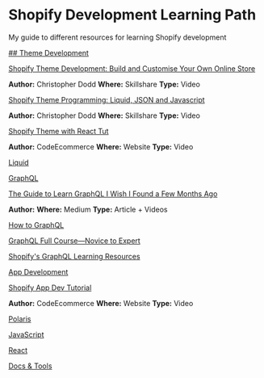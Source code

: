 # Shopify Development Learning Path
My guide to different resources for learning Shopify development

<ins> ## Theme Development </ins>

[Shopify Theme Development: Build and Customise Your Own Online Store](https://www.skillshare.com/classes/Shopify-Theme-Development-Build-and-Customise-Your-Own-Online-Store/1756809856/projects?via=custom-list)

**Author:** Christopher Dodd **Where:** Skillshare **Type:** Video

[Shopify Theme Programming: Liquid, JSON and Javascript](https://www.skillshare.com/classes/Shopify-Theme-Programming-Liquid-JSON-and-Javascript/60394778?via=custom-list)

**Author:** Christopher Dodd **Where:** Skillshare **Type:** Video

[Shopify Theme with React Tut](https://codeecommerce.com/products/shopify-theme-with-react-tutorial)

**Author:** CodeEcommerce **Where:** Website **Type:** Video

<ins> Liquid </ins>

<ins> GraphQL </ins>

[The Guide to Learn GraphQL I Wish I Found a Few Months Ago](https://medium.com/@kalin.chernev/the-guide-to-learn-graphql-i-wish-i-found-few-months-go-97f9d9ca6f12)

**Author:**  **Where:** Medium **Type:** Article + Videos

[How to GraphQL](https://www.howtographql.com/)

[GraphQL Full Course—Novice to Expert](https://www.youtube.com/watch?v=ed8SzALpx1Q)

[Shopify's GraphQL Learning Resources](https://shopify.dev/concepts/graphql/learning-resources)

<ins> App Development </ins>

[Shopify App Dev Tutorial](https://codeecommerce.com/products/shopify-app-dev-tutorial)

**Author:** CodeEcommerce **Where:** Website **Type:** Video

<ins> Polaris </ins>

<ins> JavaScript </ins>

<ins> React </ins>

<ins> Docs & Tools </ins>
